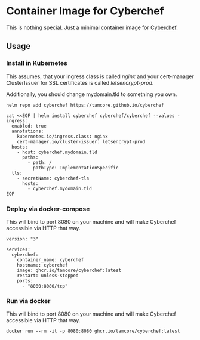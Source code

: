 # Container Image for Cyberchef

This is nothing special. Just a minimal container image for [Cyberchef](https://github.com/gchq/CyberChef).

## Usage
### Install in Kubernetes
This assumes, that your ingress class is called *nginx* and your cert-manager ClusterIssuer for SSL certificates is called *letsencrypt-prod*.

Additionally, you should change mydomain.tld to something you own.
```
helm repo add cyberchef https://tamcore.github.io/cyberchef

cat <<EOF | helm install cyberchef cyberchef/cyberchef --values -
ingress:
  enabled: true
  annotations:
    kubernetes.io/ingress.class: nginx
    cert-manager.io/cluster-issuer: letsencrypt-prod
  hosts:
    - host: cyberchef.mydomain.tld
      paths:
        - path: /
          pathType: ImplementationSpecific
  tls:
    - secretName: cyberchef-tls
      hosts:
        - cyberchef.mydomain.tld
EOF
```

### Deploy via docker-compose
This will bind to port 8080 on your machine and will make Cyberchef accessible via HTTP that way.
```
version: "3"

services:
  cyberchef:
    container_name: cyberchef
    hostname: cyberchef
    image: ghcr.io/tamcore/cyberchef:latest
    restart: unless-stopped
    ports:
      - "8080:8080/tcp"
```

### Run via docker
This will bind to port 8080 on your machine and will make Cyberchef accessible via HTTP that way.
```
docker run --rm -it -p 8080:8080 ghcr.io/tamcore/cyberchef:latest
```
